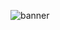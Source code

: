 ![banner](https://github.com/SyyntaxError/SyyntaxError/assets/59450355/90923ef4-959f-404e-8f6d-4271a89a7437)
